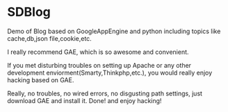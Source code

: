 SDBlog
======

Demo of Blog based on GoogleAppEngine and python including topics like cache,db,json file,cookie,etc.

I really recommend GAE, which is so awesome and convenient.

If you met disturbing troubles on setting up Apache or any other development enviorment(Smarty,Thinkphp,etc.), you would really enjoy hacking based on GAE.

Really, no troubles, no wired errors, no disgusting path settings, just download GAE and install it. Done! and enjoy hacking!
